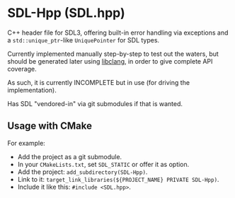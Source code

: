 # SDL-Hpp (SDL.hpp)

C++ header file for SDL3, offering built-in error handling via exceptions
and a `std::unique_ptr`-like `UniquePointer` for SDL types.

Currently implemented manually step-by-step to test out the waters,
but should be generated
later using [libclang](https://clang.llvm.org/), in order to give
complete API coverage.

As such, it is currently INCOMPLETE but in use (for driving the implementation).

Has SDL "vendored-in" via git submodules if that is wanted.

## Usage with CMake

For example:

* Add the project as a git submodule.
* In your `CMakeLists.txt`, set `SDL_STATIC` or offer it as option.
* Add the project: `add_subdirectory(SDL-Hpp)`.
* Link to it: `target_link_libraries(${PROJECT_NAME} PRIVATE SDL-Hpp)`.
* Include it like this: `#include <SDL.hpp>`.